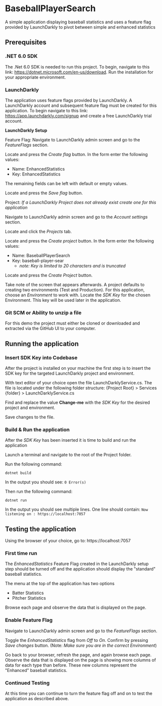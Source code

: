 
# BaseballPlayerSearch
A simple application displaying baseball statistics and uses a feature flag provided by LaunchDarkly to pivot between simple and enhanced statistics

## Prerequisites

### .NET 6.0 SDK
The .Net 6.0 SDK is needed to run this project. To begin, navigate to this link: https://dotnet.microsoft.com/en-us/download. Run the installation for your appropriate environment. 

### LaunchDarkly
The application uses feature flags provided by LaunchDarkly. A LaunchDarkly account and subsequent feature flag must be created for this application. To begin navigate to this link: https://app.launchdarkly.com/signup and create a free LaunchDarkly trial account.

**LaunchDarkly Setup**

Feature Flag:
Navigate to LaunchDarkly admin screen and go to the *FeatureFlags* section.

Locate and press the *Create flag* button.
In the form enter the following values:

- Name: EnhancedStatistics
- Key: EnhancedStatistics

The remaining fields can be left with default or empty values.

Locate and press the *Save flag* button.

Project:
*If a LaunchDarkly Project does not already exist create one for this application*

Navigate to LaunchDarkly admin screen and go to the *Account settings* section.

Locate and click the *Projects* tab.

Locate and press the *Create project* button.
In the form enter the following values:

- Name: BaseballPlayerSearch
- Key: baseball-player-sear
	- *note: Key is limited to 20 characters and is truncated*

Locate and press the *Create Project* button.

Take note of the screen that appears afterwards. A project defaults to creating two environments (Test and Production). For this application, choose an *Environment* to work with. Locate the *SDK Key* for the chosen Environment. This key will be used later in the application.

### Git SCM or Ability to unzip a file
For this demo the project must either be cloned or downloaded and extracted via the GitHub UI to your computer.


## Running the application
### Insert SDK Key into Codebase
After the project is installed on your machine the first step is to insert the SDK key for the targeted LaunchDarkly project and environment. 

With text editor of your choice open the file LaunchDarklyService.cs. The file is located under the following folder structure:
{Project Root} > Services {folder} > LaunchDarklyService.cs

Find and replace the value **Change-me** with the *SDK Key* for the desired project and environment.

Save changes to the file.

### Build & Run the application
After the *SDK Key* has been inserted it is time to build and run the application

Launch a terminal and navigate to the root of the Project folder. 

Run the following command:  
```  
dotnet build 
``` 
In the output you should see:
`0 Error(s)`


Then run the following command:  
```  
dotnet run
``` 
In the output you should see multiple lines. One line should contain:
`Now listening on : https://localhost:7057`

## Testing the application
Using the browser of your choice, go to: https://localhost:7057

### First time run
The *EnhancedStatistics* Feature Flag created in the LaunchDarkly setup step should be turned off and the application should display the "standard" baseball statistics.

The menu at the top of the application has two options

- Batter Statistics
- Pitcher Statistics

Browse each page and observe the data that is displayed on the page.

### Enable Feature Flag
Navigate to LaunchDarkly admin screen and go to the *FeatureFlags* section.

Toggle the *EnhancedStatistics* flag from *Off* to *On*. Confirm by pressing *Save changes* button. (Note: *Make sure you are in the correct Environment*)

Go back to your browser, refresh the page, and again browse each page. Observe the data that is displayed on the page is showing more columns of data for each type than before. These new columns represent the "Enhanced" baseball statistics.

### Continued Testing
At this time you can continue to turn the feature flag off and on to test the application as described above.
